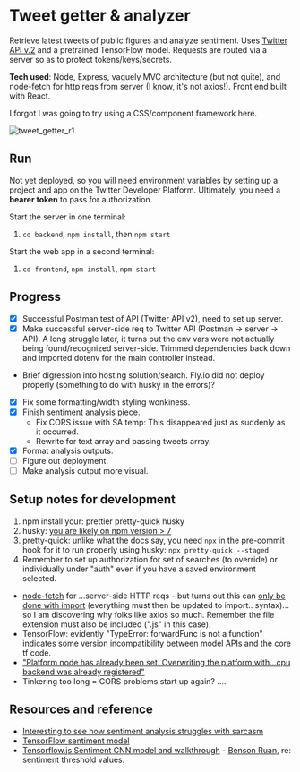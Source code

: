 # Tweet getter & analyzer

Retrieve latest tweets of public figures and analyze sentiment. Uses [Twitter API v.2](https://developer.twitter.com/en/docs/twitter-api) and a pretrained TensorFlow model. Requests are routed via a server so as to protect tokens/keys/secrets.

**Tech used**: Node, Express, vaguely MVC architecture (but not quite), and node-fetch for http reqs from server (I know, it's not axios!). Front end built with React.

I forgot I was going to try using a CSS/component framework here.

![tweet_getter_r1](https://user-images.githubusercontent.com/102257735/193356993-c6bdc5f6-6198-4c01-9f09-974d65402634.png)

## Run

Not yet deployed, so you will need environment variables by setting up a project and app on the Twitter Developer Platform. Ultimately, you need a **bearer token** to pass for authorization.

Start the server in one terminal:

1. `cd backend`, `npm install`, then `npm start`

Start the web app in a second terminal:

1. `cd frontend`, `npm install`, `npm start`

## Progress

- [x] Successful Postman test of API (Twitter API v2), need to set up server.
- [x] Make successful server-side req to Twitter API (Postman -> server -> API). A long struggle later, it turns out the env vars were not actually being found/recognized server-side. Trimmed dependencies back down and imported dotenv for the main controller instead.
- Brief digression into hosting solution/search. Fly.io did not deploy properly (something to do with husky in the errors)?
- [x] Fix some formatting/width styling wonkiness.
- [x] Finish sentiment analysis piece.
  - Fix CORS issue with SA temp: This disappeared just as suddenly as it occurred.
  - Rewrite for text array and passing tweets array.
- [x] Format analysis outputs.
- [ ] Figure out deployment.
- [ ] Make analysis output more visual.

## Setup notes for development

1. npm install your: prettier pretty-quick husky
2. husky: [you are likely on npm version > 7](https://dev.to/maithanhdanh/configuration-for-husky-pre-commit-1fo5)
3. pretty-quick: unlike what the docs say, you need `npx` in the pre-commit hook for it to run properly using husky: `npx pretty-quick --staged`
4. Remember to set up authorization for set of searches (to override) or individually under "auth" even if you have a saved environment selected.

- [node-fetch](https://github.com/node-fetch/node-fetch/tree/2.x#readme) for ...server-side HTTP reqs - but turns out this can [only be done with import](https://stackoverflow.com/questions/69081410/error-err-require-esm-require-of-es-module-not-supported) (everything must then be updated to import.. syntax)... so I am discovering why folks like axios so much. Remember the file extension must also be included (".js" in this case).
- TensorFlow: evidently "TypeError: forwardFunc is not a function" indicates some version incompatibility between model APIs and the core tf code.
- ["Platform node has already been set. Overwriting the platform with…cpu backend was already registered"](https://discuss.tensorflow.org/t/platform-node-has-already-been-set-overwriting-the-platform-with-cpu-backend-was-already-registered/4978)
- Tinkering too long = CORS problems start up again? ....

## Resources and reference

- [Interesting to see how sentiment analysis struggles with sarcasm](https://www.csc2.ncsu.edu/faculty/healey/tweet_viz/)
- [TensorFlow sentiment model](https://github.com/tensorflow/tfjs-examples/tree/master/sentiment)
- [Tensorflow.js Sentiment CNN model and walkthrough](https://towardsdatascience.com/twitter-sentiment-analysis-with-node-js-ae1ed8dd8fa7) - [Benson Ruan](https://github.com/bensonruan/), re: sentiment threshold values.
